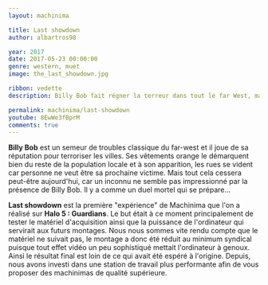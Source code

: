 ```yaml
---
layout: machinima

title: Last showdown
author: albartros98

year: 2017
date: 2017-05-23 00:00:00
genre: western, muet
image: the_last_showdown.jpg

ribbon: vedette
description: Billy Bob fait régner la terreur dans tout le far West, mais un adversaire se présente à lui et engage un duel à l'issue funeste.

permalink: machinima/last-showdown
youtube: 8EwWe3fBprM
comments: true
---
```


**Billy Bob** est un semeur de troubles classique du far-west et il joue de sa réputation pour terroriser les villes.
Ses vêtements orange le démarquent bien du reste de la population locale et à son apparition, les rues se vident car personne ne veut être sa prochaine victime.
Mais tout cela cessera peut-être aujourd'hui, car un inconnu ne semble pas impressionné par la présence de Billy Bob.
Il y a comme un duel mortel qui se prépare...

**Last showdown** est la première "expérience" de Machinima que l'on a réalisé sur **Halo 5 : Guardians**.
Le but était à ce moment principalement de tester le matériel d'acquisition ainsi que la puissance de l'ordinateur qui servirait aux futurs montages.
Nous nous sommes vite rendu compte que le matériel ne suivait pas, le montage a donc été réduit au minimum syndical puisque tout effet vidéo un peu sophistiqué mettait l'ordinateur à genoux.
Ainsi le résultat final est loin de ce qui avait été espéré à l'origine.
Depuis, nous avons investi dans une station de travail plus performante afin de vous proposer des machinimas de qualité supérieure.